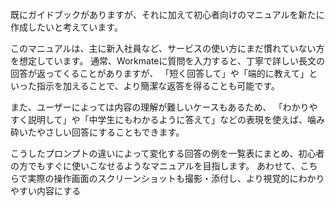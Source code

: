 既にガイドブックがありますが、それに加えて初心者向けのマニュアルを新たに作成したいと考えています。

このマニュアルは、主に新入社員など、サービスの使い方にまだ慣れていない方を想定しています。
通常、Workmateに質問を入力すると、丁寧で詳しい長文の回答が返ってくることがありますが、
「短く回答して」や「端的に教えて」といった指示を加えることで、より簡潔な返答を得ることも可能です。

また、ユーザーによっては内容の理解が難しいケースもあるため、
「わかりやすく説明して」や「中学生にもわかるように答えて」などの表現を使えば、噛み砕いたやさしい回答にすることもできます。

こうしたプロンプトの違いによって変化する回答の例を一覧表にまとめ、初心者の方でもすぐに使いこなせるようなマニュアルを目指します。
あわせて、こちらで実際の操作画面のスクリーンショットも撮影・添付し、より視覚的にわかりやすい内容にする